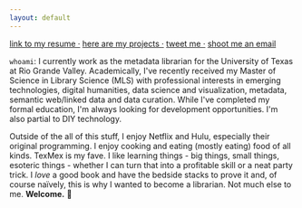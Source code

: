 ```yaml
---
layout: default
---
```

[link to my resume ·](./resume.html)
[here are my projects ·](https://aouriri.github.io/blog/)
[tweet me ·](https://twitter.com/ao_uriri)
[shoot me an email](mailto:ateauriri@gmail.com)

`whoami`: I currently work as the metadata librarian for the University of Texas at Rio Grande Valley. Academically, I've recently received my Master of Science in Library Science (MLS) with professional interests in emerging technologies, digital humanities, data science and visualization, metadata, semantic web/linked data and data curation. While I've completed my formal education, I'm always looking for development opportunities. I'm also partial to DIY technology.

Outside of the all of this stuff, I enjoy Netflix and Hulu, especially their original programming. I enjoy cooking and eating (mostly eating) food of all kinds. TexMex is my fave. I like learning things - big things, small things, esoteric things - whether I can turn that into a profitable skill or a neat party trick. I *love* a good book and have the bedside stacks to prove it and, of course naïvely, this is why I wanted to become a librarian. Not much else to me. **Welcome.** :wave:

